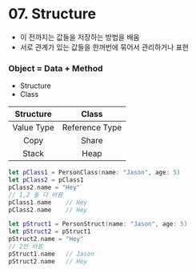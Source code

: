 # 07. Structure

- 이 전까지는 값들을 저장하는 방법을 배움
- 서로 관계가 있는 값들을 한꺼번에 묶어서 관리하거나 표현





### Object = Data + Method

- Structure
- Class

| Structure  |     Class      |
| :--------: | :------------: |
| Value Type | Reference Type |
|    Copy    |     Share      |
|   Stack    |      Heap      |



```swift
let pClass1 = PersonClass(name: "Jason", age: 5)
let pClass2 = pClass1
pClass2.name = "Hey"
// 1,2 둘 다 바뀜
pClass1.name	// Hey
pClass2.name	// Hey

let pStruct1 = PersonStruct(name: "Jason", age: 5)
let pStruct2 = pStruct1
pStruct2.name = "Hey"
// 2만 바뀜
pStruct1.name	// Jason
pStruct2.name	// Hey
```

